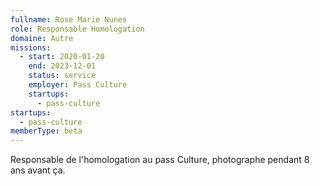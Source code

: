 ```yaml
---
fullname: Rose Marie Nunes
role: Responsable Homologation
domaine: Autre
missions:
  - start: 2020-01-20
    end: 2023-12-01
    status: service
    employer: Pass Culture
    startups:
      - pass-culture
startups:
  - pass-culture
memberType: beta
---
```

Responsable de l'homologation au pass Culture, photographe pendant 8 ans avant ça.